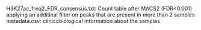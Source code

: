H3K27ac_freq2_FDR_consensus.txt: Count table after MACS2 (FDR<0.001) applying an additinal filter on peaks that are present in more than 2 samples
metadata.csv: clinicobiological information about the samples
